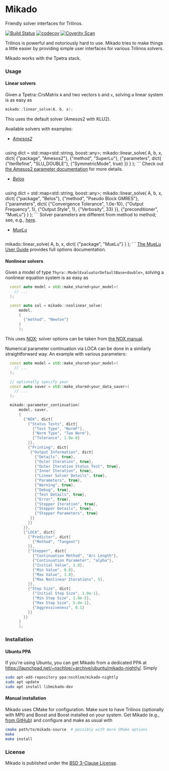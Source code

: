# Mikado

Friendly solver interfaces for Trilinos.

[![Build Status](https://travis-ci.org/nschloe/mikado.svg?branch=master)](https://travis-ci.org/nschloe/mikado)
[![codecov](https://codecov.io/gh/nschloe/mikado/branch/master/graph/badge.svg)](https://codecov.io/gh/nschloe/mikado)
[![Coverity Scan](https://img.shields.io/coverity/scan/9037.svg?maxAge=2592000)]()


Trilinos is powerful and notoriously hard to use. Mikado tries to make things
a little easier by providing simple user interfaces for various Trilinos
solvers.

Mikado works with the Tpetra stack.

### Usage

#### Linear solvers

Given a Tpetra::CrsMatrix `A` and two vectors `b` and `x`, solving a
linear system is as easy as
```c++
mikado::linear_solve(A, b, x);
```
This uses the default solver (Amesos2 with KLU2).

Available solvers with examples:

* [*Amesos2*](https://trilinos.org/packages/amesos2/)
    ```c++
using dict = std::map<std::string, boost::any>;
mikado::linear_solve(
    A, b, x, dict{
      {"package", "Amesos2"},
      {"method", "SuperLu"},
      {"parameters", dict{
        {"IterRefine", "SLU_DOUBLE"},
        {"SymmetricMode", true}
      }}
    }
    );
    ```
    Check out
    [the Amesos2 parameter documentation](https://trilinos.org/docs/dev/packages/amesos2/doc/html/group__amesos2__solver__parameters.html)
    for more details.

* [*Belos*](https://trilinos.org/packages/belos/)
    ```c++
using dict = std::map<std::string, boost::any>;
mikado::linear_solve(
    A, b, x, dict{
      {"package", "Belos"},
      {"method", "Pseudo Block GMRES"},
      {"parameters", dict{
        {"Convergence Tolerance", 1.0e-10},
        {"Output Frequency", 1},
        {"Output Style", 1},
        {"Verbosity", 33}
      }},
      {"preconditioner", "MueLu"}
    }
    );
    ```
    Solver parameters are different from method to method; see, e.g.,
    [here](https://trilinos.org/docs/dev/packages/belos/doc/html/classBelos_1_1PseudoBlockGmresSolMgr.html).

* [*MueLu*](https://trilinos.org/packages/muelu/)
    ```c++
mikado::linear_solve(
    A, b, x, dict{
      {"package", "MueLu"}
      }
    );
    ```
    [The MueLu User Guide](https://trilinos.org/wordpress/wp-content/uploads/2015/05/MueLu_Users_Guide_Trilinos12_0.pdf)
    provides full options documentation.


#### Nonlinear solvers

Given a model of type `Thyra::ModelEvaluatorDefaultBase<double>`, solving a
nonlinear equation system is as easy as
```c++
  const auto model = std::make_shared<your_model>(
    // ...
  );

  const auto sol = mikado::nonlinear_solve(
      model,
      {
        {"method", "Newton"}
      }
      );
```
This uses [NOX](https://trilinos.org/packages/nox-and-loca/); solver options
can be taken from
[the NOX manual](https://trilinos.org/docs/dev/packages/nox/doc/html/parameters.html).

Numerical parameter continuation via LOCA can be done in a similarly
straightforward way. An example with various parameters:
```c++
  const auto model = std::make_shared<your_model>(
    // ...
  );

  // optionally specify your 
  const auto saver = std::make_shared<your_data_saver>(
    // ...
  );

  mikado::parameter_continuation(
      model, saver,
      {
        {"NOX", dict{
          {"Status Tests", dict{
            {"Test Type", "NormF"},
            {"Norm Type", "Two Norm"},
            {"Tolerance", 1.0e-8}
          }},
          {"Printing", dict{
           {"Output Information", dict{
             {"Details", true},
             {"Outer Iteration", true},
             {"Outer Iteration Status Test", true},
             {"Inner Iteration", true},
             {"Linear Solver Details", true},
             {"Parameters", true},
             {"Warning", true},
             {"Debug", true},
             {"Test Details", true},
             {"Error", true},
             {"Stepper Iteration", true},
             {"Stepper Details", true},
             {"Stepper Parameters", true}
           }}
          }}
        }},
        {"LOCA", dict{
          {"Predictor", dict{
            {"Method", "Tangent"}
          }},
          {"Stepper", dict{
            {"Continuation Method", "Arc Length"},
            {"Continuation Parameter", "alpha"},
            {"Initial Value", 1.0},
            {"Min Value", 0.0},
            {"Max Value", 3.0},
            {"Max Nonlinear Iterations", 5},
          }},
          {"Step Size", dict{
            {"Initial Step Size", 1.0e-1},
            {"Min Step Size", 1.0e-5},
            {"Max Step Size", 5.0e-1},
            {"Aggressiveness", 0.1}
          }}
        }}
      }
      );
```

### Installation

#### Ubuntu PPA

If you're using Ubuntu, you can get Mikado from a dedicated PPA at
https://launchpad.net/~nschloe/+archive/ubuntu/mikado-nightly/. Simply
```sh
sudo apt-add-repository ppa:nschloe/mikado-nightly
sudo apt update
sudo apt install libmikado-dev
```

#### Manual installation

Mikado uses CMake for configuration. Make sure to have Trilinos (optionally
with MPI) and Boost and Boost installed on your system. Get Mikado (e.g.,
[from GitHub](https://github.com/nschloe/mikado)) and configure and make as
usual with
```sh
cmake path/to/mikado-source  # possibly with more CMake options
make
make install
```

### License

Mikado is published under the [BSD 3-Clause License](https://opensource.org/licenses/BSD-3-Clause).
